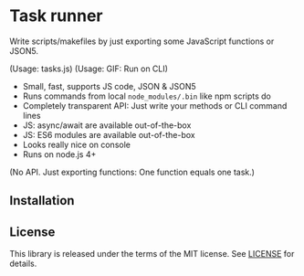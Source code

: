 # Task runner

Write scripts/makefiles by just exporting some JavaScript functions or JSON5.

(Usage: tasks.js)
(Usage: GIF: Run on CLI)

- Small, fast, supports JS code, JSON & JSON5
- Runs commands from local `node_modules/.bin` like npm scripts do
- Completely transparent API: Just write your methods or CLI command lines
- JS: async/await are available out-of-the-box
- JS: ES6 modules are available out-of-the-box
- Looks really nice on console
- Runs on node.js 4+

(No API. Just exporting functions: One function equals one task.)

## Installation

## License

This library is released under the terms of the MIT license. See [LICENSE](./LICENSE) for details.

